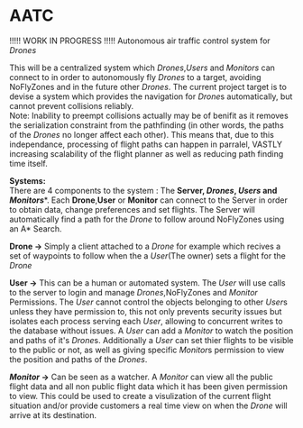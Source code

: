 # AATC
!!!!! WORK IN PROGRESS !!!!!
Autonomous air traffic control system for *Drones*  

This will be a centralized system which *Drones*,*Users* and *Monitors* can connect to in order to autonomously fly *Drones* to a target, avoiding NoFlyZones and in the future other *Drones*. The current project target is to devise a system which provides the navigation for *Drone*s automatically, but cannot prevent collisions reliably.  
Note: Inability to preempt collisions actually may be of benifit as it removes the serialization constraint from the pathfinding (in other words, the paths of the *Drones* no longer affect each other). This means that, due to this independance, processing of flight paths can happen in parralel, VASTLY increasing scalability of the flight planner as well as reducing path finding time itself.

**Systems:**  
There are 4 components to the system : The **Server, *Drones*, *Users* and *Monitors****. Each **Drone**,**User** or **Monitor** can connect to the Server in order to obtain data, change preferences and set flights. The Server will automatically find a path for the *Drone* to follow around NoFlyZones using an A* Search.

**Drone ->** Simply a client attached to a *Drone* for example which recives a set of waypoints to follow when the a *User*(The owner) sets a flight for the *Drone*

**User ->** This can be a human or automated system. The *User* will use calls to the server to login and manage *Drones*,NoFlyZones and *Monitor* Permissions. The *User* cannot control the objects belonging to other *User*s unless they have permission to, this not only prevents security issues but isolates each process serving each *User*, allowing to concurrent writes to the database without issues. A *User* can add a *Monitor* to watch the position and paths of it's *Drone*s. Additionally a *User* can set thier flights to be visible to the public or not, as well as giving specific *Monitor*s permission to view the position and paths of the *Drones*.

***Monitor* ->** Can be seen as a watcher. A *Monitor* can view all the public flight data and all non public flight data which it has been given permission to view. This could be used to create a visulization of the current flight situation and/or provide customers a real time view on when the *Drone* will arrive at its destination.

